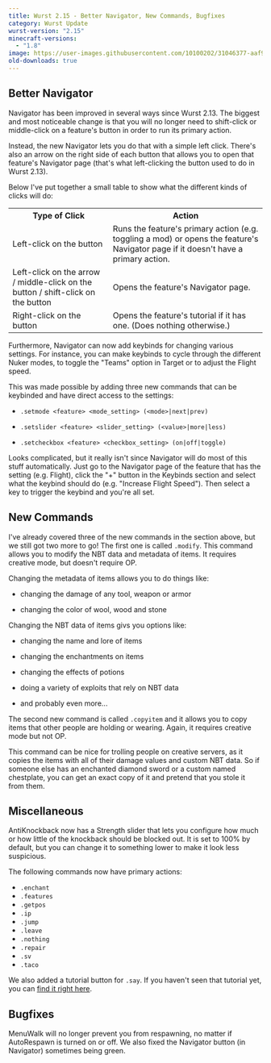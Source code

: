 ```yaml
---
title: Wurst 2.15 - Better Navigator, New Commands, Bugfixes
category: Wurst Update
wurst-version: "2.15"
minecraft-versions:
  - "1.8"
image: https://user-images.githubusercontent.com/10100202/31046377-aaf941fc-a5f7-11e7-9a21-d4610641580d.jpg
old-downloads: true
---
```

## Better Navigator

Navigator has been improved in several ways since Wurst 2.13. The biggest and most noticeable change is that you will no longer need to shift-click or middle-click on a feature's button in order to run its primary action.

Instead, the new Navigator lets you do that with a simple left click. There's also an arrow on the right side of each button that allows you to open that feature's Navigator page (that's what left-clicking the button used to do in Wurst 2.13).

Below I've put together a small table to show what the different kinds of clicks will do:

<table class="table border bordered">
  <tr>
    <th>
      Type of Click
    </th>
    <th>
      Action
    </th>
  </tr>
  <tr>
    <td>
      Left-click on the button
    </td>
    <td>
      Runs the feature's primary action (e.g. toggling a mod) or opens the feature's Navigator page if it doesn't have a primary action.
    </td>
  </tr>
  <tr>
    <td>
      Left-click on the arrow / middle-click on the button / shift-click on the button
    </td>
    <td>
      Opens the feature's Navigator page.
    </td>
  </tr>
  <tr>
    <td>
      Right-click on the button
    </td>
    <td>
      Opens the feature's tutorial if it has one. (Does nothing otherwise.)
    </td>
  </tr>
</table>

Furthermore, Navigator can now add keybinds for changing various settings. For instance, you can make keybinds to cycle through the different Nuker modes, to toggle the "Teams" option in Target or to adjust the Flight speed.

This was made possible by adding three new commands that can be keybinded and have direct access to the settings:

- `.setmode <feature> <mode_setting> (<mode>|next|prev)`

- `.setslider <feature> <slider_setting> (<value>|more|less)`

- `.setcheckbox <feature> <checkbox_setting> (on|off|toggle)`

Looks complicated, but it really isn't since Navigator will do most of this stuff automatically. Just go to the Navigator page of the feature that has the setting (e.g. Flight), click the "+" button in the Keybinds section and select what the keybind should do (e.g. "Increase Flight Speed"). Then select a key to trigger the keybind and you're all set.

## New Commands

I've already covered three of the new commands in the section above, but we still got two more to go! The first one is called `.modify`. This command allows you to modify the NBT data and metadata of items. It requires creative mode, but doesn't require OP.

Changing the metadata of items allows you to do things like:

- changing the damage of any tool, weapon or armor

- changing the color of wool, wood and stone

Changing the NBT data of items givs you options like:

- changing the name and lore of items

- changing the enchantments on items

- changing the effects of potions

- doing a variety of exploits that rely on NBT data

- and probably even more...

The second new command is called `.copyitem` and it allows you to copy items that other people are holding or wearing. Again, it requires creative mode but not OP.

This command can be nice for trolling people on creative servers, as it copies the items with all of their damage values and custom NBT data. So if someone else has an enchanted diamond sword or a custom named chestplate, you can get an exact copy of it and pretend that you stole it from them.

## Miscellaneous

AntiKnockback now has a Strength slider that lets you configure how much or how little of the knockback should be blocked out. It is set to 100% by default, but you can change it to something lower to make it look less suspicious.

The following commands now have primary actions:
- `.enchant`
- `.features`
- `.getpos`
- `.ip`
- `.jump`
- `.leave`
- `.nothing`
- `.repair`
- `.sv`
- `.taco`

We also added a tutorial button for `.say`. If you haven't seen that tutorial yet, you can [find it right here](/wiki/Commands/say/).

## Bugfixes

MenuWalk will no longer prevent you from respawning, no matter if AutoRespawn is turned on or off. We also fixed the Navigator button (in Navigator) sometimes being green.
